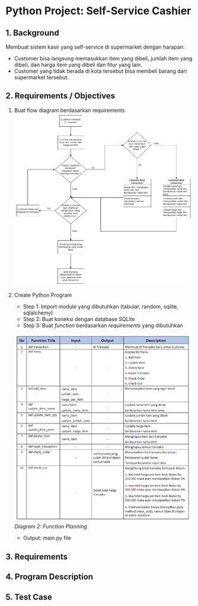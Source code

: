 # Python Project: Self-Service Cashier

## 1. Background

Membuat sistem kasir yang self-service di supermarket dengan harapan:
* Customer bisa langsung memasukkan item yang dibeli, jumlah item yang dibeli, dan harga item yang dibeli dan fitur yang lain.
* Customer yang tidak berada di kota tersebut bisa membeli barang dari supermarket tersebut.

## 2. Requirements / Objectives
1. Buat flow diagram berdasarkan requirements
![Flowchart diagram dari program](./assets/Flowchart.png "Diagram 1: Flowchart diagram dari objective program")

2. Create Python Program 
    * Step 1: Import module yang dibutuhkan (tabular, random, sqlite, sqlalchemy)
    * Step 2: Buat koneksi dengan database SQLite
    * Step 3: Buat _function_ berdasarkan _requirements_ yang dibutuhkan
    
    <!-- <img src="img/func.png" width="1000"/> -->
    ![List function yang digunakan program](./assets/Functions.png "Diagram 2: Table list function")
    _Diagram 2: Function Planning_
    * Output: main.py file 


## 3. Requirements
## 4. Program Description
## 5. Test Case
